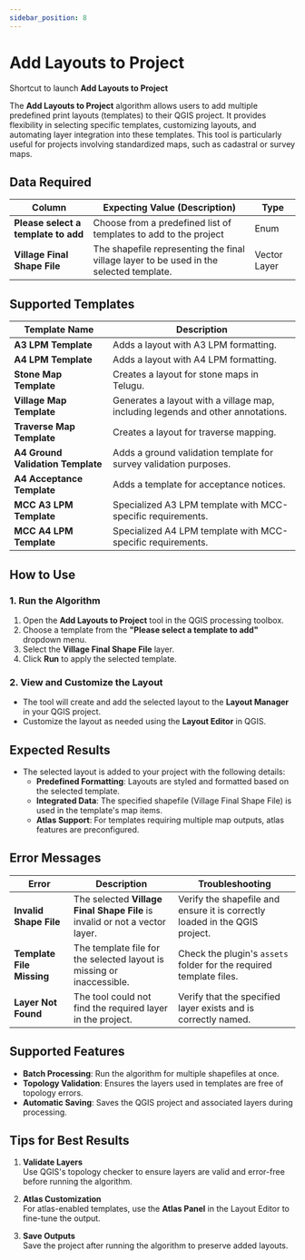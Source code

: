 ```yaml
---
sidebar_position: 8
---
```


# Add Layouts to Project

Shortcut to launch **Add Layouts to Project**

The **Add Layouts to Project** algorithm allows users to add multiple predefined print layouts (templates) to their QGIS project. It provides flexibility in selecting specific templates, customizing layouts, and automating layer integration into these templates. This tool is particularly useful for projects involving standardized maps, such as cadastral or survey maps.

## Data Required

| Column                              | Expecting Value (Description)                                                           | Type         |
| ----------------------------------- | --------------------------------------------------------------------------------------- | ------------ |
| **Please select a template to add** | Choose from a predefined list of templates to add to the project                        | Enum         |
| **Village Final Shape File**        | The shapefile representing the final village layer to be used in the selected template. | Vector Layer |

## Supported Templates

| Template Name                     | Description                                                                     |
| --------------------------------- | ------------------------------------------------------------------------------- |
| **A3 LPM Template**               | Adds a layout with A3 LPM formatting.                                           |
| **A4 LPM Template**               | Adds a layout with A4 LPM formatting.                                           |
| **Stone Map Template**            | Creates a layout for stone maps in Telugu.                                      |
| **Village Map Template**          | Generates a layout with a village map, including legends and other annotations. |
| **Traverse Map Template**         | Creates a layout for traverse mapping.                                          |
| **A4 Ground Validation Template** | Adds a ground validation template for survey validation purposes.               |
| **A4 Acceptance Template**        | Adds a template for acceptance notices.                                         |
| **MCC A3 LPM Template**           | Specialized A3 LPM template with MCC-specific requirements.                     |
| **MCC A4 LPM Template**           | Specialized A4 LPM template with MCC-specific requirements.                     |

## How to Use

### 1. Run the Algorithm

1. Open the **Add Layouts to Project** tool in the QGIS processing toolbox.
2. Choose a template from the **"Please select a template to add"** dropdown menu.
3. Select the **Village Final Shape File** layer.
4. Click **Run** to apply the selected template.

### 2. View and Customize the Layout

- The tool will create and add the selected layout to the **Layout Manager** in your QGIS project.
- Customize the layout as needed using the **Layout Editor** in QGIS.

## Expected Results

- The selected layout is added to your project with the following details:
  - **Predefined Formatting**: Layouts are styled and formatted based on the selected template.
  - **Integrated Data**: The specified shapefile (Village Final Shape File) is used in the template's map items.
  - **Atlas Support**: For templates requiring multiple map outputs, atlas features are preconfigured.

## Error Messages

| Error                     | Description                                                                 | Troubleshooting                                                             |
| ------------------------- | --------------------------------------------------------------------------- | --------------------------------------------------------------------------- |
| **Invalid Shape File**    | The selected **Village Final Shape File** is invalid or not a vector layer. | Verify the shapefile and ensure it is correctly loaded in the QGIS project. |
| **Template File Missing** | The template file for the selected layout is missing or inaccessible.       | Check the plugin's `assets` folder for the required template files.         |
| **Layer Not Found**       | The tool could not find the required layer in the project.                  | Verify that the specified layer exists and is correctly named.              |

## Supported Features

- **Batch Processing**: Run the algorithm for multiple shapefiles at once.
- **Topology Validation**: Ensures the layers used in templates are free of topology errors.
- **Automatic Saving**: Saves the QGIS project and associated layers during processing.

## Tips for Best Results

1. **Validate Layers**  
   Use QGIS's topology checker to ensure layers are valid and error-free before running the algorithm.

2. **Atlas Customization**  
   For atlas-enabled templates, use the **Atlas Panel** in the Layout Editor to fine-tune the output.

3. **Save Outputs**  
   Save the project after running the algorithm to preserve added layouts.
